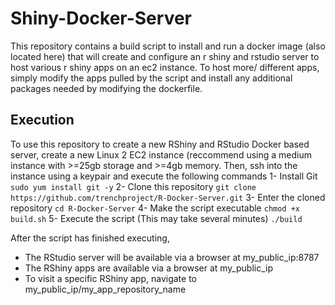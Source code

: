 # Shiny-Docker-Server

This repository contains a build script to install and run a docker image (also located here) that will create and configure an r shiny and rstudio server to host various r shiny apps on an ec2 instance. To host more/ different apps, simply modify the apps pulled by the script and install any additional packages needed by modifying the dockerfile.  

## Execution 
To use this repository to create a new RShiny and RStudio Docker based server, create a new Linux 2 EC2 instance (reccommend using a medium instance with >=25gb storage and >=4gb memory. 
Then, ssh into the instance using a keypair and execute the following commands 
1- Install Git
`sudo yum install git -y`
2- Clone this repository 
`git clone https://github.com/trenchproject/R-Docker-Server.git`
3- Enter the cloned repository 
`cd R-Docker-Server`
4- Make the script executable
`chmod +x build.sh`
5- Execute the script (This may take several minutes)
`./build`


After the script has finished executing, 
- The RStudio server will be available via a browser at my_public_ip:8787 
- The RShiny apps are available via a browser at my_public_ip
- To visit a specific RShiny app, navigate to my_public_ip/my_app_repository_name
